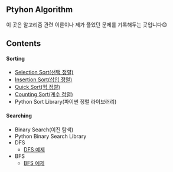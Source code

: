 ## Ptyhon Algorithm

이 곳은 알고리즘 관련 이론이나 제가 풀었던 문제를 기록해두는 곳입니다😊



## Contents

#### Sorting

- [Selection Sort(선택 정렬)](https://github.com/dev-riley/algorithm/blob/master/algorithm_%EC%9D%B4%EC%BD%94%ED%85%8C/%EC%A0%95%EB%A0%AC/%EC%84%A0%ED%83%9D%20%EC%A0%95%EB%A0%AC%20%EC%86%8C%EC%8A%A4%EC%BD%94%EB%93%9C.py)
- [Insertion Sort(삽입 정렬)](https://github.com/dev-riley/algorithm/blob/master/algorithm_%EC%9D%B4%EC%BD%94%ED%85%8C/%EC%A0%95%EB%A0%AC/%EC%82%BD%EC%9E%85%20%EC%A0%95%EB%A0%AC%20%EC%86%8C%EC%8A%A4%EC%BD%94%EB%93%9C.py)
- [Quick Sort(퀵 정렬)](https://github.com/dev-riley/algorithm/blob/master/algorithm_%EC%9D%B4%EC%BD%94%ED%85%8C/%EC%A0%95%EB%A0%AC/%ED%80%B5%20%EC%A0%95%EB%A0%AC%20%EC%86%8C%EC%8A%A4%EC%BD%94%EB%93%9C.py)
- [Counting Sort(계수 정렬)](https://github.com/dev-riley/algorithm/blob/master/algorithm_%EC%9D%B4%EC%BD%94%ED%85%8C/%EC%A0%95%EB%A0%AC/%EA%B3%84%EC%88%98%20%EC%A0%95%EB%A0%AC%20%EC%86%8C%EC%8A%A4%EC%BD%94%EB%93%9C.py)
- Python Sort Library(파이썬 정렬 라이브러리)



#### Searching

- Binary Search(이진 탐색)
- Python Binary Search Library
- DFS
  - [DFS 예제](https://github.com/dev-riley/algorithm/blob/master/algorithm_%EC%9D%B4%EC%BD%94%ED%85%8C/DFS%2C%20BFS/5-1.%20DFS%20%EC%98%88%EC%A0%9C.py)
- BFS
  - [BFS 예제](https://github.com/dev-riley/algorithm/blob/master/algorithm_%EC%9D%B4%EC%BD%94%ED%85%8C/DFS%2C%20BFS/5-2.%20BFS%20%EC%98%88%EC%A0%9C.py)


